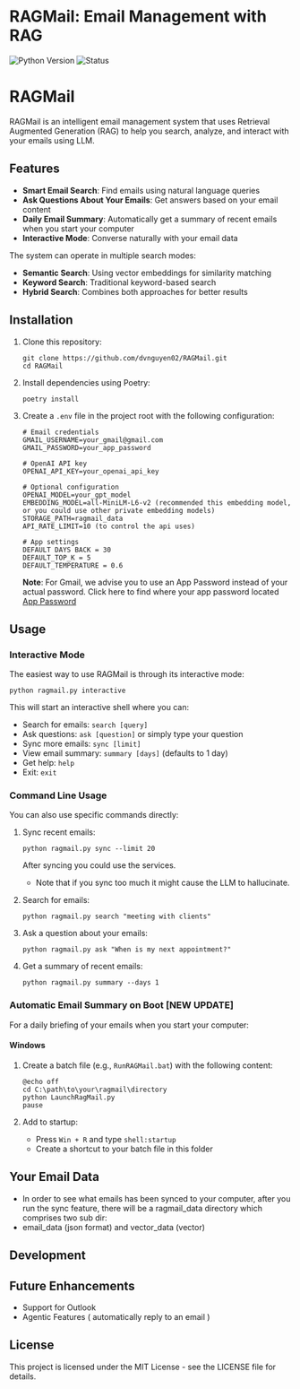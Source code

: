 # RAGMail: Email Management with RAG

![Python Version](https://img.shields.io/badge/python-3.12-blue)
![Status](https://img.shields.io/badge/status-development-orange)

# RAGMail

RAGMail is an intelligent email management system that uses Retrieval Augmented Generation (RAG) to help you search, analyze, and interact with your emails using LLM.

## Features

- **Smart Email Search**: Find emails using natural language queries
- **Ask Questions About Your Emails**: Get answers based on your email content
- **Daily Email Summary**: Automatically get a summary of recent emails when you start your computer
- **Interactive Mode**: Converse naturally with your email data

The system can operate in multiple search modes:
- **Semantic Search**: Using vector embeddings for similarity matching
- **Keyword Search**: Traditional keyword-based search
- **Hybrid Search**: Combines both approaches for better results

## Installation

1. Clone this repository:
   ```
   git clone https://github.com/dvnguyen02/RAGMail.git
   cd RAGMail
   ```

2. Install dependencies using Poetry:
   ```
   poetry install
   ```
   
3. Create a `.env` file in the project root with the following configuration:
   ```
   # Email credentials
   GMAIL_USERNAME=your_gmail@gmail.com
   GMAIL_PASSWORD=your_app_password

   # OpenAI API key
   OPENAI_API_KEY=your_openai_api_key
   
   # Optional configuration
   OPENAI_MODEL=your_gpt_model
   EMBEDDING_MODEL=all-MiniLM-L6-v2 (recommended this embedding model, or you could use other private embedding models)
   STORAGE_PATH=ragmail_data
   API_RATE_LIMIT=10 (to control the api uses)

   # App settings
   DEFAULT DAYS BACK = 30
   DEFAULT_TOP_K = 5
   DEFAULT_TEMPERATURE = 0.6
   ```

   **Note**: For Gmail, we advise you to use an App Password instead of your actual password. Click here to find where your app password located [App Password](https://support.google.com/accounts/answer/185833?hl=en) 

## Usage

### Interactive Mode

The easiest way to use RAGMail is through its interactive mode:

```
python ragmail.py interactive
```

This will start an interactive shell where you can:
- Search for emails: `search [query]`
- Ask questions: `ask [question]` or simply type your question
- Sync more emails: `sync [limit]`
- View email summary: `summary [days]` (defaults to 1 day)
- Get help: `help`
- Exit: `exit`

### Command Line Usage

You can also use specific commands directly:

1. Sync recent emails:
   ```
   python ragmail.py sync --limit 20
   ```
   After syncing you could use the services. 
   * Note that if you sync too much it might cause the LLM to hallucinate.

2. Search for emails:
   ```
   python ragmail.py search "meeting with clients"
   ```

3. Ask a question about your emails:
   ```
   python ragmail.py ask "When is my next appointment?"
   ```

4. Get a summary of recent emails:
   ```
   python ragmail.py summary --days 1
   ```

### Automatic Email Summary on Boot [NEW UPDATE]

For a daily briefing of your emails when you start your computer:

#### Windows

1. Create a batch file (e.g., `RunRAGMail.bat`) with the following content:
   ```batch
   @echo off
   cd C:\path\to\your\ragmail\directory
   python LaunchRagMail.py
   pause
   ```

2. Add to startup:
   - Press `Win + R` and type `shell:startup`
   - Create a shortcut to your batch file in this folder

## Your Email Data

- In order to see what emails has been synced to your computer, after you run the sync feature, there will be a ragmail_data directory which comprises two sub dir: 
- email_data (json format) and vector_data (vector)

## Development

## Future Enhancements

- Support for Outlook
- Agentic Features ( automatically reply to an email )

## License

This project is licensed under the MIT License - see the LICENSE file for details.

